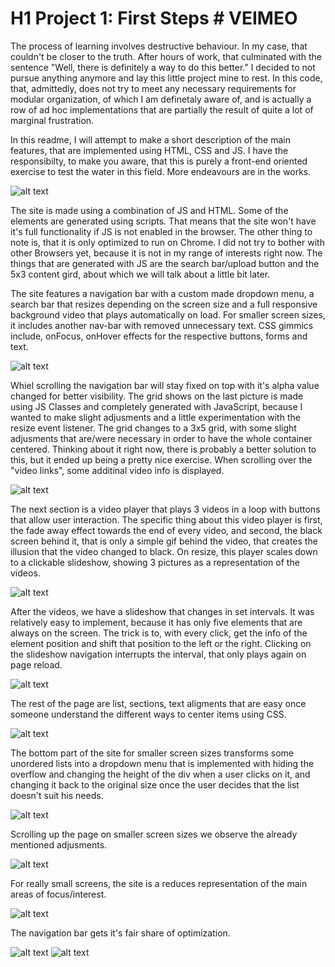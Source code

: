 # H1 Project 1: First Steps # VEIMEO

The process of learning involves destructive behaviour. In my case, that couldn't be closer to the truth. After hours of work, that culminated with the sentence "Well, there is definitely a way to do this better." I decided to not pursue anything anymore and lay this
little project mine to rest. In this code, that, admittedly, does not try to meet any necessary requirements for modular organization, of which I am definetaly aware of, and is actually a row of ad hoc implementations that are partially the result of quite a lot of marginal frustration.

In this readme, I will attempt to make a short description of the main features, that are implemented using HTML, CSS and JS. I have the responsibilty, to make you aware, that this is purely a front-end oriented exercise to test the water in this field. More endeavours are in the works.

![alt text](https://i.gyazo.com/96c5215ff987b5d960ebcb4129b23957.jpg)

The site is made using a combination of JS and HTML. Some of the elements are generated using scripts. That means that the site won't have it's full functionality if JS is not enabled in the browser. The other thing to note is, that it is only optimized to run on Chrome. I did not try to bother with other Browsers yet, because it is not in my range of interests right now. The things that are generated with JS are the search bar/upload button and the 5x3 content gird, about which we will talk about a little bit later.

The site features a navigation bar with a custom made dropdown menu, a search bar that resizes depending on the screen size and a full responsive background video that plays automatically on load. For smaller screen sizes, it includes another nav-bar with removed unnecessary text. CSS gimmics include, onFocus, onHover effects for the respective buttons, forms and text.

![alt text](https://i.gyazo.com/969f4f15a5af4da03c1f5e867aca79c4.png)

Whiel scrolling the navigation bar will stay fixed on top with it's alpha value changed for better visibility. The grid shows on the last picture is made using JS Classes and completely generated with JavaScript, because I wanted to make slight adjusments and a little experimentation with the resize event listener. The grid changes to a 3x5 grid, with some slight adjusments that are/were necessary in order to have the whole container centered. Thinking about it right now, there is probably a better solution to this, but it ended up being a pretty nice exercise. When scrolling over the "video links", some additinal video info is displayed.

![alt text](https://i.gyazo.com/74c92901f57c74fb070580b9fd3255ab.jpg)

The next section is a video player that plays 3 videos in a loop with buttons that allow user interaction. The specific thing about this video player is first, the fade away effect towards the end of every video, and second, the black screen behind it, that is only a simple gif behind the video, that creates the illusion that the video changed to black. On resize, this player scales down to a clickable slideshow, showing 3 pictures as a representation of the videos. 

![alt text](https://i.gyazo.com/207288ce94759678d1ad0d2688746d8f.png)

After the videos, we have a slideshow that changes in set intervals. It was relatively easy to implement, because it has only five elements that are always on the screen. The trick is to, with every click, get the info of the element position and shift that position to the left or the right. Clicking on the slideshow navigation interrupts the interval, that only plays again on page reload.

![alt text](https://i.gyazo.com/efa32741920018d06d3f539827c1854e.png)

The rest of the page are list, sections, text aligments that are easy once someone understand the different ways to center items using CSS.

![alt text](https://i.gyazo.com/306c282305926d5d8a032f4dc92793aa.png)

The bottom part of the site for smaller screen sizes transforms some unordered lists into a dropdown menu that is implemented with hiding the overflow and changing the height of the div when a user clicks on it, and changing it back to the original size once the user decides that the list doesn't suit his needs.

![alt text](https://i.gyazo.com/5d3fc5357edb8968613423c7b9d0930a.png)

Scrolling up the page on smaller screen sizes we observe the already mentioned adjusments.

![alt text](https://i.gyazo.com/a0992963d290ff244d5255f411507050.png)

For really small screens, the site is a reduces representation of the main areas of focus/interest.

![alt text](https://i.gyazo.com/620583e9333e9e794af96e8c6493ec3e.png)

The navigation bar gets it's fair share of optimization.

![alt text](https://i.gyazo.com/95e832bc4e4c5f3f3bfb76fc9c9ad325.png) ![alt text](https://i.gyazo.com/5d30bf10098aa0d1c892a89c6645c078.png)

